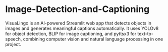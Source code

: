 # Image-Detection-and-Captioning
VisuaLingo is an AI-powered Streamlit web app that detects objects in images and generates meaningful captions automatically. It uses YOLOv8 for object detection, BLIP for image captioning, and pyttsx3 for text-to-speech, combining computer vision and natural language processing in one project.

